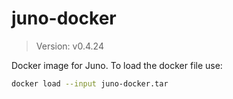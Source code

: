 # juno-docker

> Version: v0.4.24

Docker image for Juno. To load the docker file use:

```bash
docker load --input juno-docker.tar
```
